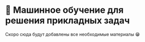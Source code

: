 # 🧠 Машинное обучение для решения прикладных задач

Скоро сюда будут добавлены все необходимые материалы 😁
